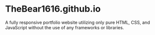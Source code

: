 # TheBear1616.github.io
A fully responsive portfolio website utilizing only pure HTML, CSS, and JavaScript without the use of any frameworks or libraries.
